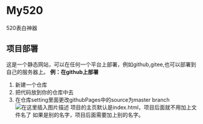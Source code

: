 # My520

520表白神器

## 项目部署

这是一个静态网站，可以在任何一个平台上部署，例如github,gitee,也可以部署到自己的服务器上。
**例：在github上部署**

1. 新建一个仓库
2. 把代码放到你的仓库中去
3. 在仓库setting里面更改githubPages中的source为master branch
   ![在这里插入图片描述](https://img-blog.csdnimg.cn/20200625203108601.png?x-oss-process=image/watermark,type_ZmFuZ3poZW5naGVpdGk,shadow_10,text_aHR0cHM6Ly9ibG9nLmNzZG4ubmV0L3FxXzQ0ODY3MzQw,size_16,color_FFFFFF,t_70)
   项目的主页默认是index.html，项目后面就不用加上文件名了
   如果是别的名字，项目后面需要加上别的名字。

